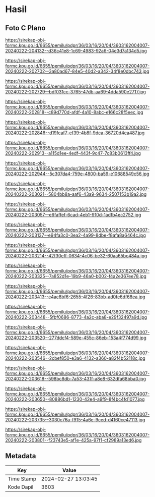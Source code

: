 # Hasil

## Foto C Plano

https://sirekap-obj-formc.kpu.go.id/6655/pemilu/pdpr/36/03/16/20/04/3603162004007-20240222-204132--d36c41e8-1c69-4983-92a6-04e3d7a134d5.jpg

https://sirekap-obj-formc.kpu.go.id/6655/pemilu/pdpr/36/03/16/20/04/3603162004007-20240222-202702--3a80ad67-84e5-40d2-a342-34f8e0dbc743.jpg

https://sirekap-obj-formc.kpu.go.id/6655/pemilu/pdpr/36/03/16/20/04/3603162004007-20240222-202729--bdf031cc-3765-47db-aa69-4dda590e2717.jpg

https://sirekap-obj-formc.kpu.go.id/6655/pemilu/pdpr/36/03/16/20/04/3603162004007-20240222-202818--c89d770d-afdf-4a10-8abc-e166c28f5eec.jpg

https://sirekap-obj-formc.kpu.go.id/6655/pemilu/pdpr/36/03/16/20/04/3603162004007-20240222-202846--d19fcaf7-ef39-4b8f-9dca-36720d4ea487.jpg

https://sirekap-obj-formc.kpu.go.id/6655/pemilu/pdpr/36/03/16/20/04/3603162004007-20240222-202913--a115d1ee-4edf-443f-9c47-7c83b0613ff4.jpg

https://sirekap-obj-formc.kpu.go.id/6655/pemilu/pdpr/36/03/16/20/04/3603162004007-20240222-202944--5c307da4-759e-4800-ba59-e10688549c56.jpg

https://sirekap-obj-formc.kpu.go.id/6655/pemilu/pdpr/36/03/16/20/04/3603162004007-20240222-203021--5804bb8a-aaf6-43a9-9634-2507153b19a2.jpg

https://sirekap-obj-formc.kpu.go.id/6655/pemilu/pdpr/36/03/16/20/04/3603162004007-20240222-203057--e6faffef-6cad-4eb1-910d-1adfb4ec2752.jpg

https://sirekap-obj-formc.kpu.go.id/6655/pemilu/pdpr/36/03/16/20/04/3603162004007-20240222-203137--e94fa3c0-3ea2-4a99-8dbe-f8afa8a6464c.jpg

https://sirekap-obj-formc.kpu.go.id/6655/pemilu/pdpr/36/03/16/20/04/3603162004007-20240222-203214--42f30eff-0634-4c06-be32-60aa65bc484a.jpg

https://sirekap-obj-formc.kpu.go.id/6655/pemilu/pdpr/36/03/16/20/04/3603162004007-20240222-203325--7a852d1e-19b9-46a0-b002-f4a2e367ee78.jpg

https://sirekap-obj-formc.kpu.go.id/6655/pemilu/pdpr/36/03/16/20/04/3603162004007-20240222-203413--c4ac8bf6-2655-4f26-83bb-ad0fe6df68ea.jpg

https://sirekap-obj-formc.kpu.go.id/6655/pemilu/pdpr/36/03/16/20/04/3603162004007-20240222-203448--5fbf0686-8773-4a2c-aba8-e29f32497a9d.jpg

https://sirekap-obj-formc.kpu.go.id/6655/pemilu/pdpr/36/03/16/20/04/3603162004007-20240222-203520--277ddcf4-589e-455c-86eb-153a4f774d99.jpg

https://sirekap-obj-formc.kpu.go.id/6655/pemilu/pdpr/36/03/16/20/04/3603162004007-20240222-203546--2cbef850-e3a6-4132-a360-a82f4b52118c.jpg

https://sirekap-obj-formc.kpu.go.id/6655/pemilu/pdpr/36/03/16/20/04/3603162004007-20240222-203618--598bc8db-7a53-431f-a8e8-632dfa68bba0.jpg

https://sirekap-obj-formc.kpu.go.id/6655/pemilu/pdpr/36/03/16/20/04/3603162004007-20240222-203650--80886bd1-1230-42e4-a9f9-8f4bc4fd1077.jpg

https://sirekap-obj-formc.kpu.go.id/6655/pemilu/pdpr/36/03/16/20/04/3603162004007-20240222-203735--3030c76a-f915-4a6e-9ced-d4160ce47113.jpg

https://sirekap-obj-formc.kpu.go.id/6655/pemilu/pdpr/36/03/16/20/04/3603162004007-20240222-203801--f23743e5-af1e-425a-97f1-cf2989a13ed6.jpg


## Metadata

| Key        | Value               |
| ---------- | ------------------- |
| Time Stamp | 2024-02-27 13:03:45 |
| Kode Dapil | 3603                |



